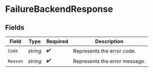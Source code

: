 # FailureBackendResponse


## Fields

| Field                         | Type                          | Required                      | Description                   |
| ----------------------------- | ----------------------------- | ----------------------------- | ----------------------------- |
| `Code`                        | *string*                      | :heavy_check_mark:            | Represents the error code.    |
| `Reason`                      | *string*                      | :heavy_check_mark:            | Represents the error message. |